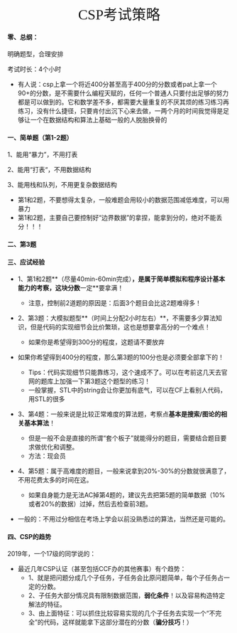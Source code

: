 <center><font size=6 face="行书">CSP考试策略</font></center>



#### 零、总纲：

明确题型，合理安排

考试时长：4个小时

- 有人说：csp上拿一个将近400分甚至高于400分的分数或者pat上拿一个90+的分数，是不需要什么编程天赋的，任何一个普通人只要付出足够的努力都是可以做到的。它和数学差不多，都需要大量重复的不厌其烦的练习练习再练习，没有什么捷径，只要肯付出沉下心来去做，一两个月的时间我觉得是足够让一个在数据结构和算法上基础一般的人脱胎换骨的



#### 一、简单题（第1-2题）

1、能用“暴力”，不用打表

2、能用“打表“，不用数据结构

3、能用栈和队列，不用更复杂数据结构



- 第1和2题，不要想得太复杂，一般难题会用较小的数据范围减低难度，可以用暴力
- 第1和2题，主要自己要控制好“边界数据”的拿捏，能拿到分的，绝对不能丢分！！！



#### 二、第3题





#### 三、应试经验

- 1、第1和2题**（尽量40min-60min完成）**，是属于简单模拟和程序设计基本能力的考察，这块分数**一定**要拿满！

  - 注意，控制前2道题的原因是：后面3个题目会比这2题难得多！
- 2、第3题：大模拟题型**（时间上分配2小时左右）**，不需要多少算法知识，但是代码的实现细节会比价繁琐，这也是想要拿高分的一个难点！

  - 如果你是希望得到300分的程度，这题请不要放弃
- 如果你希望得到400分的程度，那么第3题的100分也是必须要全部拿下的！
  - Tips：代码实现细节只能靠练习，这个速成不了。可以在考前这几天去官网的题库上加强一下第3题这个题型的练习！
  - 一般掌握，STL中的string会让你更加有底气，可以在CF上看别人代码，用STL的很多
- 3、第4题：一般来说是比较正常难度的算法题，考察点**基本是搜索/图论的相关基本算法**！
  - 但是一般不会是直接的所谓“套个板子”就能得分的题目，需要结合题目要求做优化和调整。
  - 方法：现会员
- 4、第5题：属于高难度的题目，一般来说拿到20%-30%的分数就很满意了，不用花费太多的时间在这。
  - 如果自身能力是无法AC掉第4题的，建议先去把第5题的简单数据（10%或者20%的数据）过掉，然后去检查前3题。

- 一般的：不用过分相信在考场上学会以前没熟悉过的算法，当然还是可能的。






#### 四、CSP的趋势

2019年，一个17级的同学说的：

- 最近几年CSP认证（甚至包括CCF办的其他赛事）有个趋势：
  - 1、就是把问题分成几个子任务，子任务会比原问题简单，每个子任务占一定的分数。
  - 2、子任务大部分情况具有限制数据范围，**弱化条件**！以及容易构造特定解法的特征。
  - 3、由上面特征：可以抓住比较容易实现的几个子任务去实现一个“不完全”的代码，这样就能拿下这部分潜在的分数（**骗分技巧**！）

